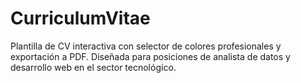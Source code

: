 # CurriculumVitae
Plantilla de CV interactiva con selector de colores profesionales y exportación a PDF. Diseñada para posiciones de analista de datos y desarrollo web en el sector tecnológico.
